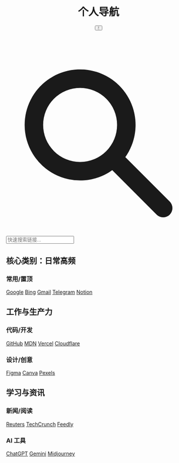 <div class="nav-page-container">
<div class="max-w-7xl mx-auto">
<header class="flex justify-between items-center mb-8">
<h1 class="text-3xl font-bold text-slate-900 dark:text-white">个人导航</h1>
<button id="theme-toggle" class="p-2 rounded-full hover:bg-slate-200 dark:hover:bg-slate-700">
<svg id="theme-icon-sun" class="h-6 w-6" fill="none" viewBox="0 0 24 24" stroke="currentColor"><path stroke-linecap="round" stroke-linejoin="round" stroke-width="2" d="M12 3v1m0 16v1m9-9h-1M4 12H3m15.364 6.364l-.707-.707M6.343 6.343l-.707-.707m12.728 0l-.707.707M6.343 17.657l-.707.707M12 12a5 5 0 100-10 5 5 0 000 10z"></path></svg>
<svg id="theme-icon-moon" class="h-6 w-6 hidden" fill="none" viewBox="0 0 24 24" stroke="currentColor"><path stroke-linecap="round" stroke-linejoin="round" stroke-width="2" d="M20.354 15.354A9 9 0 018.646 3.646 9.003 9.003 0 0012 21a9.003 9.003 0 008.354-5.646z"></path></svg>
</button>
</header>
<div class="mb-8">
<div class="relative">
<div class="absolute inset-y-0 left-0 pl-3 flex items-center pointer-events-none">
<svg class="h-5 w-5 text-slate-400" xmlns="http://www.w3.org/2000/svg" viewBox="0 0 20 20" fill="currentColor"><path fill-rule="evenodd" d="M8 4a4 4 0 100 8 4 4 0 000-8zM2 8a6 6 0 1110.89 3.476l4.817 4.817a1 1 0 01-1.414 1.414l-4.816-4.816A6 6 0 012 8z" clip-rule="evenodd" /></svg>
</div>
<input type="search" id="search-input" placeholder="快速搜索链接..." class="block w-full pl-10 pr-3 py-2 border border-slate-300 rounded-md bg-white dark:bg-slate-800 dark:border-slate-600 placeholder-slate-400 focus:outline-none focus:ring-1 focus:ring-blue-500 sm:text-sm">
</div>
</div>
<main id="link-grid" class="grid grid-cols-1 md:grid-cols-2 lg:grid-cols-3 gap-6">
<div class="category-card bg-white dark:bg-slate-800 rounded-lg shadow-md p-6">
<h2 class="font-bold text-xl mb-4 text-slate-900 dark:text-white">核心类别：日常高频</h2>
<div class="space-y-4">
<div>
<h3 class="font-semibold text-slate-600 dark:text-slate-400 mb-2">常用/置顶</h3>
<div class="flex flex-wrap gap-2">
<a href="https://www.google.com/" target="_blank" class="link-item bg-slate-100 hover:bg-slate-200 dark:bg-slate-700 dark:hover:bg-slate-600 text-sm font-medium py-1 px-3 rounded-full">Google</a>
<a href="https://www.bing.com/" target="_blank" class="link-item bg-slate-100 hover:bg-slate-200 dark:bg-slate-700 dark:hover:bg-slate-600 text-sm font-medium py-1 px-3 rounded-full">Bing</a>
<a href="https://mail.google.com/" target="_blank" class="link-item bg-slate-100 hover:bg-slate-200 dark:bg-slate-700 dark:hover:bg-slate-600 text-sm font-medium py-1 px-3 rounded-full">Gmail</a>
<a href="https://web.telegram.org/" target="_blank" class="link-item bg-slate-100 hover:bg-slate-200 dark:bg-slate-700 dark:hover:bg-slate-600 text-sm font-medium py-1 px-3 rounded-full">Telegram</a>
<a href="https://www.notion.so/" target="_blank" class="link-item bg-slate-100 hover:bg-slate-200 dark:bg-slate-700 dark:hover:bg-slate-600 text-sm font-medium py-1 px-3 rounded-full">Notion</a>
</div>
</div>
</div>
</div>
<div class="category-card bg-white dark:bg-slate-800 rounded-lg shadow-md p-6">
<h2 class="font-bold text-xl mb-4 text-slate-900 dark:text-white">工作与生产力</h2>
<div class="space-y-4">
<div>
<h3 class="font-semibold text-slate-600 dark:text-slate-400 mb-2">代码/开发</h3>
<div class="flex flex-wrap gap-2">
<a href="https://github.com/" target="_blank" class="link-item bg-slate-100 hover:bg-slate-200 dark:bg-slate-700 dark:hover:bg-slate-600 text-sm font-medium py-1 px-3 rounded-full">GitHub</a>
<a href="https://developer.mozilla.org/" target="_blank" class="link-item bg-slate-100 hover:bg-slate-200 dark:bg-slate-700 dark:hover:bg-slate-600 text-sm font-medium py-1 px-3 rounded-full">MDN</a>
<a href="https://vercel.com/" target="_blank" class="link-item bg-slate-100 hover:bg-slate-200 dark:bg-slate-700 dark:hover:bg-slate-600 text-sm font-medium py-1 px-3 rounded-full">Vercel</a>
<a href="https://www.cloudflare.com/" target="_blank" class="link-item bg-slate-100 hover:bg-slate-200 dark:bg-slate-700 dark:hover:bg-slate-600 text-sm font-medium py-1 px-3 rounded-full">Cloudflare</a>
</div>
</div>
<div>
<h3 class="font-semibold text-slate-600 dark:text-slate-400 mb-2">设计/创意</h3>
<div class="flex flex-wrap gap-2">
<a href="https://www.figma.com/" target="_blank" class="link-item bg-slate-100 hover:bg-slate-200 dark:bg-slate-700 dark:hover:bg-slate-600 text-sm font-medium py-1 px-3 rounded-full">Figma</a>
<a href="https://www.canva.com/" target="_blank" class="link-item bg-slate-100 hover:bg-slate-200 dark:bg-slate-700 dark:hover:bg-slate-600 text-sm font-medium py-1 px-3 rounded-full">Canva</a>
<a href="https://www.pexels.com/" target="_blank" class="link-item bg-slate-100 hover:bg-slate-200 dark:bg-slate-700 dark:hover:bg-slate-600 text-sm font-medium py-1 px-3 rounded-full">Pexels</a>
</div>
</div>
</div>
</div>
<div class="category-card bg-white dark:bg-slate-800 rounded-lg shadow-md p-6">
<h2 class="font-bold text-xl mb-4 text-slate-900 dark:text-white">学习与资讯</h2>
<div class="space-y-4">
<div>
<h3 class="font-semibold text-slate-600 dark:text-slate-400 mb-2">新闻/阅读</h3>
<div class="flex flex-wrap gap-2">
<a href="[可疑链接已删除]" target="_blank" class="link-item bg-slate-100 hover:bg-slate-200 dark:bg-slate-700 dark:hover:bg-slate-600 text-sm font-medium py-1 px-3 rounded-full">Reuters</a>
<a href="https://techcrunch.com/" target="_blank" class="link-item bg-slate-100 hover:bg-slate-200 dark:bg-slate-700 dark:hover:bg-slate-600 text-sm font-medium py-1 px-3 rounded-full">TechCrunch</a>
<a href="https://feedly.com/" target="_blank" class="link-item bg-slate-100 hover:bg-slate-200 dark:bg-slate-700 dark:hover:bg-slate-600 text-sm font-medium py-1 px-3 rounded-full">Feedly</a>
</div>
</div>
<div>
<h3 class="font-semibold text-slate-600 dark:text-slate-400 mb-2">AI 工具</h3>
<div class="flex flex-wrap gap-2">
<a href="https://chat.openai.com/" target="_blank" class="link-item bg-slate-100 hover:bg-slate-200 dark:bg-slate-700 dark:hover:bg-slate-600 text-sm font-medium py-1 px-3 rounded-full">ChatGPT</a>
<a href="https://gemini.google.com/" target="_blank" class="link-item bg-slate-100 hover:bg-slate-200 dark:bg-slate-700 dark:hover:bg-slate-600 text-sm font-medium py-1 px-3 rounded-full">Gemini</a>
<a href="https://www.midjourney.com/" target="_blank" class="link-item bg-slate-100 hover:bg-slate-200 dark:bg-slate-700 dark:hover:bg-slate-600 text-sm font-medium py-1 px-3 rounded-full">Midjourney</a>
</div>
</div>
</div>
</div>
</main>
<div id="no-results" class="text-center py-16">

</div>
</div>
</div>
